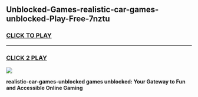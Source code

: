 
## Unblocked-Games-realistic-car-games-unblocked-Play-Free-7nztu
<h3>
<a href="https://premium76.site?title=realistic-car-games-unblocked&ref=10A">CLICK TO PLAY</a></h3>
<hr>

<h3>
<a href="https://premium76.site?title=realistic-car-games-unblocked&ref=10A">CLICK 2 PLAY</a>
  
</h3>

<a href="https://premium76.site?title=realistic-car-games-unblocked&ref=10A"><img src="https://clearcache.store/games.png"></a>


**realistic-car-games-unblocked games unblocked: Your Gateway to Fun and Accessible Online Gaming**
